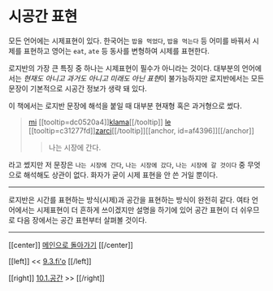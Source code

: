 # 시공간 표현

모든 언어에는 시제표현이 있다. 한국어는 `밥을 먹었다`, `밥을 먹는다` 등 어미를 바꿔서 시제를 표현하고 영어는 `eat`, `ate` 등 동사를 변형하여 시제를 표현한다.

로지반의 가장 큰 특징 중 하나는 시제표현이 필수가 아니라는 것이다. 대부분의 언어에서는 *현재도 아니고 과거도 아니고 미래도 아닌 표현*이 불가능하지만 로지반에서는 모든 문장이 기본적으로 시공간 정보가 생략 돼 있다.

이 책에서는 로지반 문장에 해석을 붙일 때 대부분 현재형 혹은 과거형으로 썼다.

> [mi](07_00_sumti_cmavo.html#9347d0) [[tooltip=dc0520a4]][klama](gismu.html#klama)[[/tooltip]] [le](06_00_le.html#fcb63c) [[tooltip=c31277fd]][zarci](gismu.html#zarci)[[/tooltip]][[anchor, id=af4396]][[/anchor]]
>> 나는 시장에 간다.

라고 썼지만 저 문장은 `나는 시장에 간다`, `나는 시장에 갔다`, `나는 시장에 갈 것이다` 중 무엇으로 해석해도 상관이 없다. 화자가 굳이 시제 표현을 안 쓴 거일 뿐이다.

---

로지반은 시간를 표현하는 방식(시제)과 공간을 표현하는 방식이 완전히 같다. 여타 언어에서는 시제표현이 더 흔하게 쓰이겠지만 설명을 하기에 있어 공간 표현이 더 쉬우므로 다음 장에서는 공간 표현부터 살펴볼 것이다.

---

[[center]]
[메인으로 돌아가기](index.html)
[[/center]]

[[left]]
<< [9.3.fi'o](09_03_fi'o.html)
[[/left]]

[[right]]
[10.1.공간](10_01_공간.html) >>
[[/right]]


[^dc0520a4]: [[highlight=red]]x1[[/highlight]]이 [[highlight=green]]x2[[/highlight]]를 향해 가다, [[highlight=aqua]][[black]]x3[[/black]][[/highlight]]에서 출발해서, [[highlight=emerald]][[black]]x4[[/black]][[/highlight]]의 경로를 통해서, [[highlight=violet]]x5[[/highlight]]를 타고
[^c31277fd]: [[highlight=red]]x1[[/highlight]]은 [[highlight=green]]x2[[/highlight]]를 파는 시장이다, [[highlight=aqua]][[black]]x3[[/black]][[/highlight]]가 운영하는